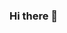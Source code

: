 ### Hi there 👋

<!--
**Inesmgarcia/inesmgarcia** is a ✨ _special_ ✨ repository because its `README.md` (this file) appears on your GitHub profile.

Here are some ideas to get you started:

- ✨ I'm Inês and I'm 27 years old
- 📉 My background is in Economics and Management
- 🌱 Recently I decided to dive into the challenging field of Data Science and Business Analytics
- 👀 I’m currently learning and further developing my skills in Python, SQL, Power BI, and Machine Learning
- 👯 I’m looking to collaborate on Data Analytics and Data Science interesting projects
- 💬 Ask me about anything you are curious about
- 📫 How to reach me: ineesgarcia@icloud.com
